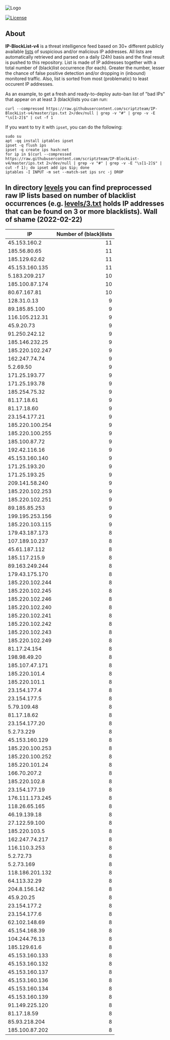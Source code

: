 ![Logo](https://i.imgur.com/PyKLAe7.png)

[![License](https://img.shields.io/badge/license-The_Unlicense-red.svg)](https://unlicense.org/)

About
----

**IP-BlockList-v4** is a threat intelligence feed based on 30+ different publicly available [lists](https://github.com/stamparm/maltrail) of suspicious and/or malicious IP addresses. All lists are automatically retrieved and parsed on a daily (24h) basis and the final result is pushed to this repository. List is made of IP addresses together with a total number of (black)list occurrence (for each). Greater the number, lesser the chance of false positive detection and/or dropping in (inbound) monitored traffic. Also, list is sorted from most (problematic) to least occurent IP addresses.

As an example, to get a fresh and ready-to-deploy auto-ban list of "bad IPs" that appear on at least 3 (black)lists you can run:

```
curl --compressed https://raw.githubusercontent.com/scriptzteam/IP-BlockList-v4/master/ips.txt 2>/dev/null | grep -v "#" | grep -v -E "\s[1-2]$" | cut -f 1
```

If you want to try it with `ipset`, you can do the following:

```
sudo su
apt -qq install iptables ipset
ipset -q flush ips
ipset -q create ips hash:net
for ip in $(curl --compressed https://raw.githubusercontent.com/scriptzteam/IP-BlockList-v4/master/ips.txt 2>/dev/null | grep -v "#" | grep -v -E "\s[1-2]$" | cut -f 1); do ipset add ips $ip; done
iptables -I INPUT -m set --match-set ips src -j DROP
```

In directory [levels](levels) you can find preprocessed raw IP lists based on number of blacklist occurrences (e.g. [levels/3.txt](levels/3.txt) holds IP addresses that can be found on 3 or more blacklists).
Wall of shame (2022-02-22)
----

|IP|Number of (black)lists|
|---|--:|
45.153.160.2|11
185.56.80.65|11
185.129.62.62|11
45.153.160.135|11
5.183.209.217|10
185.100.87.174|10
80.67.167.81|10
128.31.0.13|9
89.185.85.100|9
116.105.212.31|9
45.9.20.73|9
91.250.242.12|9
185.146.232.25|9
185.220.102.247|9
162.247.74.74|9
5.2.69.50|9
171.25.193.77|9
171.25.193.78|9
185.254.75.32|9
81.17.18.61|9
81.17.18.60|9
23.154.177.21|9
185.220.100.254|9
185.220.100.255|9
185.100.87.72|9
192.42.116.16|9
45.153.160.140|9
171.25.193.20|9
171.25.193.25|9
209.141.58.240|9
185.220.102.253|9
185.220.102.251|9
89.185.85.253|9
199.195.253.156|9
185.220.103.115|9
179.43.187.173|8
107.189.10.237|8
45.61.187.112|8
185.117.215.9|8
89.163.249.244|8
179.43.175.170|8
185.220.102.244|8
185.220.102.245|8
185.220.102.246|8
185.220.102.240|8
185.220.102.241|8
185.220.102.242|8
185.220.102.243|8
185.220.102.249|8
81.17.24.154|8
198.98.49.20|8
185.107.47.171|8
185.220.101.4|8
185.220.101.1|8
23.154.177.4|8
23.154.177.5|8
5.79.109.48|8
81.17.18.62|8
23.154.177.20|8
5.2.73.229|8
45.153.160.129|8
185.220.100.253|8
185.220.100.252|8
185.220.101.24|8
166.70.207.2|8
185.220.102.8|8
23.154.177.19|8
176.111.173.245|8
118.26.65.165|8
46.19.139.18|8
27.122.59.100|8
185.220.103.5|8
162.247.74.217|8
116.110.3.253|8
5.2.72.73|8
5.2.73.169|8
118.186.201.132|8
64.113.32.29|8
204.8.156.142|8
45.9.20.25|8
23.154.177.2|8
23.154.177.6|8
62.102.148.69|8
45.154.168.39|8
104.244.76.13|8
185.129.61.6|8
45.153.160.133|8
45.153.160.132|8
45.153.160.137|8
45.153.160.136|8
45.153.160.134|8
45.153.160.139|8
91.149.225.120|8
81.17.18.59|8
85.93.218.204|8
185.100.87.202|8
